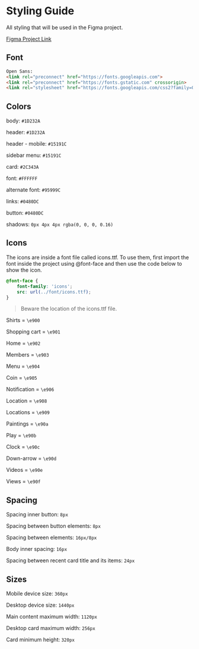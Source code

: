 # Styling Guide

All styling that will be used in the Figma project.

[Figma Project Link](https://www.figma.com/file/ibWktwVpnog76rMYOdVhks/Dispondo-elementos-com-flexbox-e-grid?node-id=54%3A2358)

## Font

```html
Open Sans:
<link rel="preconnect" href="https://fonts.googleapis.com">
<link rel="preconnect" href="https://fonts.gstatic.com" crossorigin>
<link rel="stylesheet" href="https://fonts.googleapis.com/css2?family=Open+Sans:wght@400;600;700&display=swap">
```

## Colors

body: `#1D232A`

header: `#1D232A`

header - mobile: `#15191C`

sidebar menu: `#15191C`

card: `#2C343A`

font: `#FFFFFF`

alternate font: `#95999C`

links: `#0480DC`

button: `#0480DC`

shadows: `0px 4px 4px rgba(0, 0, 0, 0.16)`

## Icons

The icons are inside a font file called icons.ttf. To use them, first import the font inside the project using @font-face and then use the code below to show the icon.

```css
@font-face {
    font-family: 'icons';
    src: url(../font/icons.ttf);
}
```

> Beware the location of the icons.ttf file.

Shirts = `\e900`

Shopping cart = `\e901`

Home = `\e902`

Members = `\e903`

Menu = `\e904`

Coin = `\e905`

Notification = `\e906`

Location = `\e908`

Locations = `\e909`

Paintings = `\e90a`

Play = `\e90b`

Clock = `\e90c`

Down-arrow = `\e90d`

Videos = `\e90e`

Views = `\e90f`


## Spacing

Spacing inner button: `8px`

Spacing between button elements: `8px`

Spacing between elements: `16px/8px`

Body inner spacing: `16px`

Spacing between recent card title and its items: `24px`

## Sizes

Mobile device size: `360px`

Desktop device size: `1440px`

Main content maximum width: `1120px`

Desktop card maximum width: `256px`

Card minimum height: `320px`
